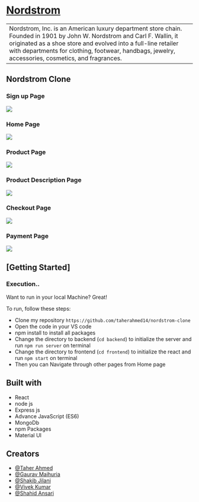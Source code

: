 # [Nordstrom](https://github.com/taherahmed14/nordstrom-clone)

<table>
<tr>
<td>
Nordstrom, Inc. is an American luxury department store chain. Founded in 1901 by John W. Nordstrom and Carl F. Wallin, it originated as a shoe store and evolved into a full-line retailer with departments for clothing, footwear, handbags, jewelry, accessories, cosmetics, and fragrances.

</td>
</tr>
</table>

## Nordstrom Clone

### Sign up Page
![](https://github.com/taherahmed14/Groww-Clone/blob/main/Groww%20Clone%20Screenshots/Groww%20Signup.png)

### Home Page
![](https://github.com/taherahmed14/Groww-Clone/blob/main/Groww%20Clone%20Screenshots/Groww%20Home%20Page.png)

### Product Page
![](https://github.com/taherahmed14/Groww-Clone/blob/main/Groww%20Clone%20Screenshots/Groww%20Product%20Page.png)

### Product Description Page
![](https://github.com/taherahmed14/Groww-Clone/blob/main/Groww%20Clone%20Screenshots/Groww%20Product%20Description.png)

### Checkout Page
![](https://github.com/taherahmed14/Groww-Clone/blob/main/Groww%20Clone%20Screenshots/Groww%20Cart%20Page.png)

### Payment Page
![](https://github.com/taherahmed14/Groww-Clone/blob/main/Groww%20Clone%20Screenshots/Groww%20Payment%20Page.png)



## [Getting Started]

### Execution..
Want to run in your local Machine? Great!

To run, follow these steps:

- Clone my repository `https://github.com/taherahmed14/nordstrom-clone`
- Open the code in your VS code
- npm install to install all packages
- Change the directory to backend (`cd backend`) to initialize the server and run `npm run server` on terminal
- Change the directory to frontend (`cd frontend`) to initialize the react and run `npm start` on terminal
- Then you can Navigate through other pages from Home page


## Built with 

- React
- node js
- Express js
- Advance JavaScript (ES6)
- MongoDb
- npm Packages
- Material UI

## Creators

- [@Taher Ahmed](https://github.com/taherahmed14)
- [@Gaurav Maihuria](https://github.com/gaurav16-lang)
- [@Shakib Jilani](https://github.com/shakib40)
- [@Vivek Kumar](https://github.com/Vivek14kr)
- [@Shahid Ansari](https://github.com/Shahid321fw11)



